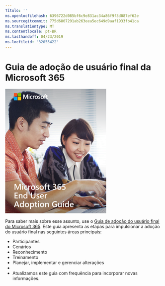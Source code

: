 ```yaml
---
Título: ''
ms.openlocfilehash: 6396722d085bf6c9e831ac34a86f9f3d087ef62e
ms.sourcegitcommit: 775d6807291ab263eea5ec649d9aaf1933fb41ca
ms.translationtype: MT
ms.contentlocale: pt-BR
ms.lasthandoff: 04/23/2019
ms.locfileid: "32055422"
---
```

# <a name="microsoft-365-end-user-adoption-guide"></a>Guia de adoção de usuário final da Microsoft 365

![Guia de adoção do Microsoft 365](media/m365euguide.png)

Para saber mais sobre esse assunto, use o [Guia de adoção do usuário final do Microsoft 365](https://aka.ms/adoptionguide). Este guia apresenta as etapas para impulsionar a adoção do usuário final nas seguintes áreas principais:

- Participantes
- Cenários
- Reconhecimento
- Treinamento 
- Planejar, implementar e gerenciar alterações
- 
- Atualizamos este guia com frequência para incorporar novas informações.